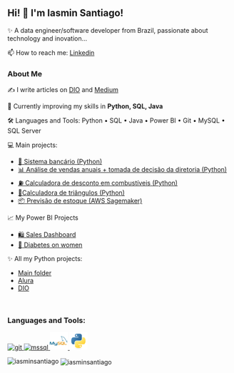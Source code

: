 ## Hi! 👋 I'm Iasmin Santiago!
 ✨ A data engineer/software developer from Brazil, passionate about technology and inovation...

📫 How to reach me: [Linkedin](linkedin.com/in/iasminsantiago/)
<br>

###  About Me

✍️ I write articles on [DIO](https://www.dio.me/users/iasmin_santiago) and [Medium](https://medium.com/@iasmin.santiago)

🌱  Currently improving my skills in  **Python, SQL, Java**

🛠️ Languages and Tools: Python • SQL • Java • Power BI • Git • MySQL • SQL Server
<br>


💻 Main projects:
- [🏦 Sistema bancário (Python)](https://github.com/iasminsantiago/sistema_bancario)
- [📊 Análise de vendas anuais + tomada de decisão da diretoria (Python)](https://github.com/iasminsantiago/analise_vendas_anuais)
- [⛽ Calculadora de desconto em combustíveis (Python)](https://github.com/iasminsantiago/calculadora_desconto_combustivel)
- [🔺Calculadora de triângulos (Python)](https://github.com/iasminsantiago/calculadora_triangulo)
- [📦 Previsão de estoque (AWS Sagemaker)](https://github.com/iasminsantiago/lab-aws-sagemaker-canvas-estoque)


📈 My Power BI Projects
- [🛍️ Sales Dashboard](https://github.com/iasminsantiago/powerbi_reports/tree/sales-powerbi)
- [💙 Diabetes on women](https://github.com/iasminsantiago/powerbi_reports/tree/diabetes_kaggledataset)



✨ All my Python projects:
- [Main folder](https://github.com/iasminsantiago/Projetos-python)
- [Alura](https://github.com/iasminsantiago/Projetos-python/tree/master/alura)
- [DIO](https://github.com/iasminsantiago/Projetos-python/tree/master/DIO)

<br>


<h3 align="left">Languages and Tools:</h3>
<p align="left"> <a href="https://git-scm.com/" target="_blank" rel="noreferrer"> <img src="https://www.vectorlogo.zone/logos/git-scm/git-scm-icon.svg" alt="git" width="40" height="40"/> </a> <a href="https://www.microsoft.com/en-us/sql-server" target="_blank" rel="noreferrer"> <img src="https://www.svgrepo.com/show/303229/microsoft-sql-server-logo.svg" alt="mssql" width="40" height="40"/> </a> <a href="https://www.mysql.com/" target="_blank" rel="noreferrer"> <img src="https://raw.githubusercontent.com/devicons/devicon/master/icons/mysql/mysql-original-wordmark.svg" alt="mysql" width="40" height="40"/> </a> <a href="https://www.python.org" target="_blank" rel="noreferrer"> <img src="https://raw.githubusercontent.com/devicons/devicon/master/icons/python/python-original.svg" alt="python" width="40" height="40"/> </a> </p>

<p><img align="left" src="https://github-readme-stats.vercel.app/api/top-langs?username=iasminsantiago&show_icons=true&locale=en&layout=compact" alt="iasminsantiago" /></p>

<p>&nbsp;<img align="center" src="https://github-readme-stats.vercel.app/api?username=iasminsantiago&show_icons=true&locale=en" alt="iasminsantiago" /></p>

<!--
**iasminsantiago/iasminsantiago** is a ✨ _special_ ✨ repository because its `README.md` (this file) appears on your GitHub profile.

Here are some ideas to get you started:

- 🔭 I’m currently working on ...
- 🌱 I’m currently learning ...
- 👯 I’m looking to collaborate on ...
- 🤔 I’m looking for help with ...
- 💬 Ask me about ...
- 📫 How to reach me: ...
- 😄 Pronouns: ...
- ⚡ Fun fact: ...
-->
